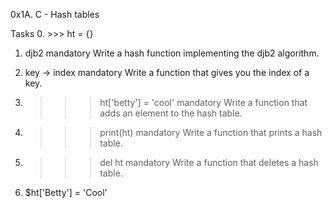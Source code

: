 0x1A. C - Hash tables

Tasks
0. >>> ht = {}

1. djb2
mandatory
Write a hash function implementing the djb2 algorithm.

2. key -> index
mandatory
Write a function that gives you the index of a key.

3. >>> ht['betty'] = 'cool'
mandatory
Write a function that adds an element to the hash table.

5. >>> print(ht)
mandatory
Write a function that prints a hash table.

6. >>> del ht
mandatory
Write a function that deletes a hash table.

7. $ht['Betty'] = 'Cool'


